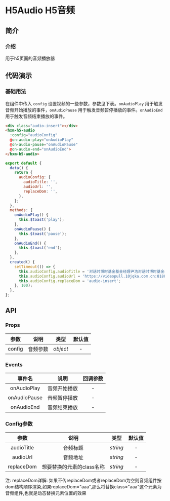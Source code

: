 # H5Audio H5音频

## 简介

<card>

### 介绍
用于h5页面的音频播放器

</card>

## 代码演示

<card>

### 基础用法

在组件中传入 `config` 设置视频的一些参数，参数见下表。`onAudioPlay` 用于触发音频开始播放的事件，`onAudioPause` 用于触发音频暂停播放的事件。`onAudioEnd` 用于触发音频结束播放的事件。

```html
<div class="audio-insert"></div>
<hxm-h5-audio
  :config="audioConfig"
  @on-audio-play="onAudioPlay"
  @on-audio-pause="onAudioPause"
  @on-audio-end="onAudioEnd">
</hxm-h5-audio>
```
```javascript
export default {
  data() {
    return {
      audioConfig: {
        audioTitle: '',
        audioUrl: '',
        replaceDom: '',
      },
    };
  },
  methods: {
    onAudioPlay() {
      this.$toast('play');
    },
    onAudioPause() {
      this.$toast('pause');
    },
    onAudioEnd() {
      this.$toast('end');
    },
  },
  created() {
    setTimeout(() => {
      this.audioConfig.audioTitle = '对话时博时基金基金经理尹浩对话时博时基金基金经理尹浩';
      this.audioConfig.audioUrl = 'https://videopull.10jqka.com.cn:8188/snsaudio/fang_1582872327472_tc_1582872348077.mp3';
      this.audioConfig.replaceDom = 'audio-insert';
    }, 100);
  },
};
```
</card>

## API

<card>

### Props

| 参数 | 说明 | 类型 | 默认值 |
|:---:|:---:|:---:|:---:|
| config | 音频参数 | _object_ | - |

</card>

<card>

### Events

| 事件名 | 说明 | 回调参数 |
|:---:|:---:|:---:|
| onAudioPlay | 音频开始播放 | - |
| onAudioPause | 音频暂停播放 | - |
| onAudioEnd | 音频结束播放 | - |

</card>

<card>

### Config参数

| 参数 | 说明 | 类型 | 默认值 |
|:---:|:---:|:---:|:---:|
| audioTitle | 音频标题 | _string_ | - |
| audioUrl | 音频地址 | _string_ | - |
| replaceDom | 想要替换的元素的class名称 | _string_ | - |

</card>

注:
replaceDom详解: 如果不传replaceDom或者replaceDom为空则音频组件按dom结构顺序渲染,如果replaceDom="aaa",那么将替换class="aaa"这个元素为音频组件,也就是动态替换元素位置的效果

<demo/>